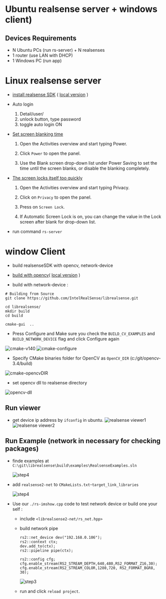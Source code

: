 # Ubuntu realsense server + windows client)

## Devices Requirements

- N Ubuntu PCs (run rs-server) + N realsenses
- 1 router (use LAN with DHCP)
- 1 Windows PC (run app)

# Linux realsense server

- [install realsense SDK](https://github.com/IntelRealSense/librealsense/blob/master/doc/distribution_linux.md) ( [local version](./doc/distribution_linux.md) )

- Auto login

    1. Detail/user/
    2. unlock button, type password
    3. toggle auto login ON

- [Set screen blanking time](https://help.ubuntu.com/stable/ubuntu-help/display-blank.html.en)
    1. Open the Activities overview and start typing Power.

    2. Click `Power` to open the panel.

    3. Use the Blank screen drop-down list under Power Saving to set the time until the screen blanks, or disable the blanking completely.
- [The screen locks itself too quickly
](https://help.ubuntu.com/stable/ubuntu-help/session-screenlocks.html.en)

    1. Open the Activities overview and start typing Privacy.

    2. Click on `Privacy` to open the panel.

    3. Press on `Screen Lock`.

    4. If Automatic Screen Lock is on, you can change the value in the Lock screen after blank for drop-down list.

- run command `rs-server`

# window Client

- build realsenseSDK with opencv, network-device

- [build with opencv](https://github.com/IntelRealSense/librealsense/blob/master/wrappers/opencv/readme.md)( [local version](./doc/realsense-opencv.md) )

- build with network-device  :

```
# Building from Source
git clone https://github.com/IntelRealSense/librealsense.git

cd librealsense/
mkdir build
cd build

cmake-gui  ..
```

- Press Configure and Make sure you check the `BUILD_CV_EXAMPLES` and `BUILD_NETWORK_DEVICE` flag and click Configure again

![cmake-v140](./docs/cmake-v140.PNG)
![cmake-configure](./docs/cmake-configure.PNG)

- Specify CMake binaries folder for OpenCV as `OpenCV_DIR` (c:/git/opencv-3.4/build)

![cmake-opencvDIR](./docs/cmake-opencvDIR.PNG)

- set opencv dll to realsense directory

![opencv-dll](./docs/opencvDll-setting.PNG)

## Run viewer

- get device ip address by `ifconfig` in ubuntu.
![realsense viewer1](./docs/build-realsense-viewer2.PNG)
![realsense viewer2](./docs/build-realsense-viewer1.PNG)

## Run Example (network in necessary for checking packages)

- finde examples at `C:\git\librealsense\build\examples\RealsenseExamples.sln`

    ![step4](./docs/example-update-false.PNG)

- add `realsense2-net` to `CMakeLists.txt`-`target_link_libraries`
    
    ![step4](./docs/build-realsense-lib-4.PNG)

- Use our `./rs-imshow.cpp` code to test network device or build one your self :

    - include `<librealsense2-net/rs_net.hpp>`

    - build network pipe
        ```
        rs2::net_device dev("192.168.0.106");
        rs2::context ctx;
        dev.add_to(ctx);
        rs2::pipeline pipe(ctx);

        rs2::config cfg;
        cfg.enable_stream(RS2_STREAM_DEPTH,640,480,RS2_FORMAT_Z16,30);
        cfg.enable_stream(RS2_STREAM_COLOR,1280,720, RS2_FORMAT_BGR8, 30);
        ```
        ![step3](./docs/build-realsense-lib-3.PNG)

    - run and click `reload project`.
